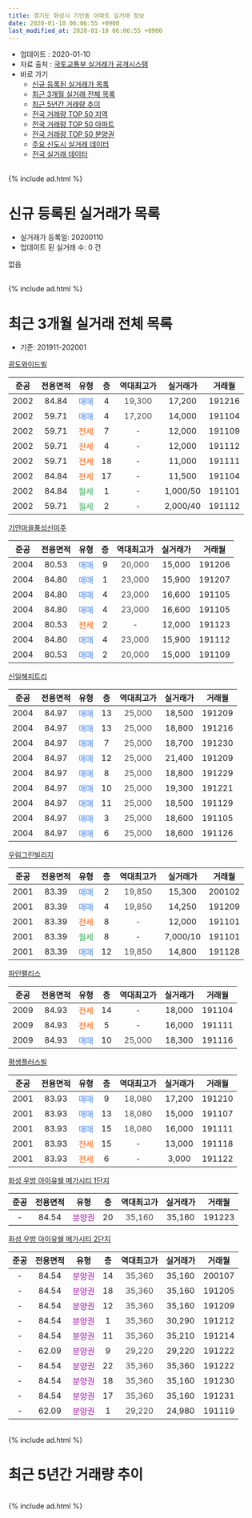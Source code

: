 ```yaml
---
title: 경기도 화성시 기안동 아파트 실거래 정보
date: 2020-01-10 06:06:55 +0900
last_modified_at: 2020-01-10 06:06:55 +0900
---
```


* 업데이트 : 2020-01-10
* 자료 출처 : [국토교통부 실거래가 공개시스템](http://rt.molit.go.kr)
* 바로 가기
    * [신규 등록된 실거래가 목록](#신규-등록된-실거래가-목록)
    * [최근 3개월 실거래 전체 목록](#최근-3개월-실거래-전체-목록)
    * [최근 5년간 거래량 추이](#최근-5년간-거래량-추이)
    * [전국 거래량 TOP 50 지역](https://inasie.github.io/apt-trade-info/최근-3개월-전국에서-가장-거래가-많이-발생한-지역)
    * [전국 거래량 TOP 50 아파트](https://inasie.github.io/apt-trade-info/최근-3개월-전국에서-가장-거래가-많이-발생한-아파트)
    * [전국 거래량 TOP 50 분양권](https://inasie.github.io/apt-trade-info/최근-3개월-전국에서-가장-거래가-많이-발생한-분양권)
    * [주요 신도시 실거래 데이터](https://inasie.github.io/apt-trade-info/주요-신도시)
    * [전국 실거래 데이터](https://inasie.github.io/apt-trade-info/전국)
<br>
{% include ad.html %}
<br>

# 신규 등록된 실거래가 목록
* 실거래가 등록일: 20200110
* 업데이트 된 실거래 수: 0 건

없음

<br>
{% include ad.html %}
<br>

# 최근 3개월 실거래 전체 목록
* 기준: 201911-202001


[광도와이드빌](https://search.naver.com/search.naver?query=%EA%B2%BD%EA%B8%B0%EB%8F%84+%ED%99%94%EC%84%B1%EC%8B%9C+%EA%B8%B0%EC%95%88%EB%8F%99+%EA%B4%91%EB%8F%84%EC%99%80%EC%9D%B4%EB%93%9C%EB%B9%8C)

|준공|전용면적|유형|층|역대최고가|실거래가|거래월|
|:---:|:---:|:---:|:---:|:---:|:---:|:---:|
|2002|84.84|<span style="color:#4285f3">매매</span>|4|<span style="color:#444444">19,300</span>|17,200|191216|
|2002|59.71|<span style="color:#4285f3">매매</span>|4|<span style="color:#444444">17,200</span>|14,000|191104|
|2002|59.71|<span style="color:#ff5a00">전세</span>|7|<span style="color:#444444">-</span>|12,000|191109|
|2002|59.71|<span style="color:#ff5a00">전세</span>|4|<span style="color:#444444">-</span>|12,000|191112|
|2002|59.71|<span style="color:#ff5a00">전세</span>|18|<span style="color:#444444">-</span>|11,000|191111|
|2002|84.84|<span style="color:#ff5a00">전세</span>|17|<span style="color:#444444">-</span>|11,500|191104|
|2002|84.84|<span style="color:#34a853">월세</span>|1|<span style="color:#444444">-</span>|1,000/50|191101|
|2002|59.71|<span style="color:#34a853">월세</span>|2|<span style="color:#444444">-</span>|2,000/40|191112|

[기안마을풍성신미주](https://search.naver.com/search.naver?query=%EA%B2%BD%EA%B8%B0%EB%8F%84+%ED%99%94%EC%84%B1%EC%8B%9C+%EA%B8%B0%EC%95%88%EB%8F%99+%EA%B8%B0%EC%95%88%EB%A7%88%EC%9D%84%ED%92%8D%EC%84%B1%EC%8B%A0%EB%AF%B8%EC%A3%BC)

|준공|전용면적|유형|층|역대최고가|실거래가|거래월|
|:---:|:---:|:---:|:---:|:---:|:---:|:---:|
|2004|80.53|<span style="color:#4285f3">매매</span>|9|<span style="color:#444444">20,000</span>|15,000|191206|
|2004|84.80|<span style="color:#4285f3">매매</span>|1|<span style="color:#444444">23,000</span>|15,900|191207|
|2004|84.80|<span style="color:#4285f3">매매</span>|4|<span style="color:#444444">23,000</span>|16,600|191105|
|2004|84.80|<span style="color:#4285f3">매매</span>|4|<span style="color:#444444">23,000</span>|16,600|191105|
|2004|80.53|<span style="color:#ff5a00">전세</span>|2|<span style="color:#444444">-</span>|12,000|191123|
|2004|84.80|<span style="color:#4285f3">매매</span>|4|<span style="color:#444444">23,000</span>|15,900|191112|
|2004|80.53|<span style="color:#4285f3">매매</span>|2|<span style="color:#444444">20,000</span>|15,000|191109|

[신일해피트리](https://search.naver.com/search.naver?query=%EA%B2%BD%EA%B8%B0%EB%8F%84+%ED%99%94%EC%84%B1%EC%8B%9C+%EA%B8%B0%EC%95%88%EB%8F%99+%EC%8B%A0%EC%9D%BC%ED%95%B4%ED%94%BC%ED%8A%B8%EB%A6%AC)

|준공|전용면적|유형|층|역대최고가|실거래가|거래월|
|:---:|:---:|:---:|:---:|:---:|:---:|:---:|
|2004|84.97|<span style="color:#4285f3">매매</span>|13|<span style="color:#444444">25,000</span>|18,500|191209|
|2004|84.97|<span style="color:#4285f3">매매</span>|13|<span style="color:#444444">25,000</span>|18,800|191216|
|2004|84.97|<span style="color:#4285f3">매매</span>|7|<span style="color:#444444">25,000</span>|18,700|191230|
|2004|84.97|<span style="color:#4285f3">매매</span>|12|<span style="color:#444444">25,000</span>|21,400|191209|
|2004|84.97|<span style="color:#4285f3">매매</span>|8|<span style="color:#444444">25,000</span>|18,800|191229|
|2004|84.97|<span style="color:#4285f3">매매</span>|10|<span style="color:#444444">25,000</span>|19,300|191221|
|2004|84.97|<span style="color:#4285f3">매매</span>|11|<span style="color:#444444">25,000</span>|18,500|191129|
|2004|84.97|<span style="color:#4285f3">매매</span>|3|<span style="color:#444444">25,000</span>|18,600|191105|
|2004|84.97|<span style="color:#4285f3">매매</span>|6|<span style="color:#444444">25,000</span>|18,600|191126|

[우림그린빌리지](https://search.naver.com/search.naver?query=%EA%B2%BD%EA%B8%B0%EB%8F%84+%ED%99%94%EC%84%B1%EC%8B%9C+%EA%B8%B0%EC%95%88%EB%8F%99+%EC%9A%B0%EB%A6%BC%EA%B7%B8%EB%A6%B0%EB%B9%8C%EB%A6%AC%EC%A7%80)

|준공|전용면적|유형|층|역대최고가|실거래가|거래월|
|:---:|:---:|:---:|:---:|:---:|:---:|:---:|
|2001|83.39|<span style="color:#4285f3">매매</span>|2|<span style="color:#444444">19,850</span>|15,300|200102|
|2001|83.39|<span style="color:#4285f3">매매</span>|4|<span style="color:#444444">19,850</span>|14,250|191209|
|2001|83.39|<span style="color:#ff5a00">전세</span>|8|<span style="color:#444444">-</span>|12,000|191101|
|2001|83.39|<span style="color:#34a853">월세</span>|8|<span style="color:#444444">-</span>|7,000/10|191101|
|2001|83.39|<span style="color:#4285f3">매매</span>|12|<span style="color:#444444">19,850</span>|14,800|191128|

[파인팰리스](https://search.naver.com/search.naver?query=%EA%B2%BD%EA%B8%B0%EB%8F%84+%ED%99%94%EC%84%B1%EC%8B%9C+%EA%B8%B0%EC%95%88%EB%8F%99+%ED%8C%8C%EC%9D%B8%ED%8C%B0%EB%A6%AC%EC%8A%A4)

|준공|전용면적|유형|층|역대최고가|실거래가|거래월|
|:---:|:---:|:---:|:---:|:---:|:---:|:---:|
|2009|84.93|<span style="color:#ff5a00">전세</span>|14|<span style="color:#444444">-</span>|18,000|191104|
|2009|84.93|<span style="color:#ff5a00">전세</span>|5|<span style="color:#444444">-</span>|16,000|191111|
|2009|84.93|<span style="color:#4285f3">매매</span>|10|<span style="color:#444444">25,000</span>|18,300|191116|

[평생플러스빌](https://search.naver.com/search.naver?query=%EA%B2%BD%EA%B8%B0%EB%8F%84+%ED%99%94%EC%84%B1%EC%8B%9C+%EA%B8%B0%EC%95%88%EB%8F%99+%ED%8F%89%EC%83%9D%ED%94%8C%EB%9F%AC%EC%8A%A4%EB%B9%8C)

|준공|전용면적|유형|층|역대최고가|실거래가|거래월|
|:---:|:---:|:---:|:---:|:---:|:---:|:---:|
|2001|83.93|<span style="color:#4285f3">매매</span>|9|<span style="color:#444444">18,080</span>|17,200|191210|
|2001|83.93|<span style="color:#4285f3">매매</span>|13|<span style="color:#444444">18,080</span>|15,000|191107|
|2001|83.93|<span style="color:#4285f3">매매</span>|15|<span style="color:#444444">18,080</span>|16,000|191111|
|2001|83.93|<span style="color:#ff5a00">전세</span>|15|<span style="color:#444444">-</span>|13,000|191118|
|2001|83.93|<span style="color:#ff5a00">전세</span>|6|<span style="color:#444444">-</span>|3,000|191122|

[화성 우방 아이유쉘 메가시티 1단지](https://search.naver.com/search.naver?query=%EA%B2%BD%EA%B8%B0%EB%8F%84+%ED%99%94%EC%84%B1%EC%8B%9C+%EA%B8%B0%EC%95%88%EB%8F%99+%ED%99%94%EC%84%B1+%EC%9A%B0%EB%B0%A9+%EC%95%84%EC%9D%B4%EC%9C%A0%EC%89%98+%EB%A9%94%EA%B0%80%EC%8B%9C%ED%8B%B0+1%EB%8B%A8%EC%A7%80)

|준공|전용면적|유형|층|역대최고가|실거래가|거래월|
|:---:|:---:|:---:|:---:|:---:|:---:|:---:|
|-|84.54|<span style="color:#9C11A5">분양권</span>|20|<span style="color:#444444">35,160</span>|35,160|191223|

[화성 우방 아이유쉘 메가시티 2단지](https://search.naver.com/search.naver?query=%EA%B2%BD%EA%B8%B0%EB%8F%84+%ED%99%94%EC%84%B1%EC%8B%9C+%EA%B8%B0%EC%95%88%EB%8F%99+%ED%99%94%EC%84%B1+%EC%9A%B0%EB%B0%A9+%EC%95%84%EC%9D%B4%EC%9C%A0%EC%89%98+%EB%A9%94%EA%B0%80%EC%8B%9C%ED%8B%B0+2%EB%8B%A8%EC%A7%80)

|준공|전용면적|유형|층|역대최고가|실거래가|거래월|
|:---:|:---:|:---:|:---:|:---:|:---:|:---:|
|-|84.54|<span style="color:#9C11A5">분양권</span>|14|<span style="color:#444444">35,360</span>|35,160|200107|
|-|84.54|<span style="color:#9C11A5">분양권</span>|18|<span style="color:#444444">35,360</span>|35,160|191205|
|-|84.54|<span style="color:#9C11A5">분양권</span>|12|<span style="color:#444444">35,360</span>|35,160|191209|
|-|84.54|<span style="color:#9C11A5">분양권</span>|1|<span style="color:#444444">35,360</span>|30,290|191212|
|-|84.54|<span style="color:#9C11A5">분양권</span>|11|<span style="color:#444444">35,360</span>|35,210|191214|
|-|62.09|<span style="color:#9C11A5">분양권</span>|9|<span style="color:#444444">29,220</span>|29,220|191222|
|-|84.54|<span style="color:#9C11A5">분양권</span>|22|<span style="color:#444444">35,360</span>|35,360|191222|
|-|84.54|<span style="color:#9C11A5">분양권</span>|18|<span style="color:#444444">35,360</span>|35,160|191230|
|-|84.54|<span style="color:#9C11A5">분양권</span>|17|<span style="color:#444444">35,360</span>|35,160|191231|
|-|62.09|<span style="color:#9C11A5">분양권</span>|1|<span style="color:#444444">29,220</span>|24,980|191119|


<br>
{% include ad.html %}
<br>

# 최근 5년간 거래량 추이


<div style="width:100%;">
    <canvas id="deal_progress" height="200"></canvas>
</div>

<script>
new Chart(document.getElementById("deal_progress"), {
    type: 'line',
    data: {
        labels: ['201501','201502','201503','201504','201505','201506','201507','201508','201509','201510','201511','201512','201601','201602','201603','201604','201605','201606','201607','201608','201609','201610','201611','201612','201701','201702','201703','201704','201705','201706','201707','201708','201709','201710','201711','201712','201801','201802','201803','201804','201805','201806','201807','201808','201809','201810','201811','201812','201901','201902','201903','201904','201905','201906','201907','201908','201909','201910','201911','201912','202001'],
        datasets: [{
            label: '매매',
            pointRadius: 1,
            data: [30, 22, 42, 38, 38, 44, 55, 22, 34, 47, 25, 20, 13, 18, 21, 28, 27, 26, 24, 28, 31, 37, 15, 18, 11, 15, 20, 18, 16, 20, 11, 22, 24, 8, 22, 16, 14, 17, 23, 12, 18, 15, 15, 16, 16, 9, 16, 8, 10, 10, 19, 14, 10, 16, 12, 22, 13, 12, 13, 20, 2],
            borderColor: "rgba(255, 201, 14, 1)",
            backgroundColor: "rgba(255, 201, 14, 0.5)",
            fill: false,
            lineTension: 0
        },{
            label: '전월세',
            pointRadius: 1,
            data: [12, 19, 19, 18, 12, 16, 17, 17, 14, 24, 13, 21, 15, 17, 18, 9, 14, 14, 12, 11, 9, 21, 9, 12, 11, 16, 18, 16, 14, 14, 16, 18, 16, 12, 8, 10, 15, 7, 17, 10, 7, 16, 8, 5, 10, 7, 10, 13, 8, 14, 10, 8, 18, 6, 15, 17, 14, 13, 13, 0, 0],
            borderColor: "rgba(0, 141, 185, 1)",
            backgroundColor: "rgba(0, 141, 185, 0.5)",
            fill: false,
            lineTension: 0
        }
        ]
    },
    options: {
        responsive: true,
        title: {
            display: false
        },
        tooltips: {
            mode: 'index',
            intersect: false
        },
        hover: {
            mode: 'nearest',
            intersect: true
        },
        scales: {
            xAxes: [{
                display: true,
                scaleLabel: {
                    display: true,
                    labelString: '년/월'
                }
            }],
            yAxes: [{
                display: true,
                ticks: {
                    suggestedMin: 0,
                },
                scaleLabel: {
                    display: true,
                    labelString: '실거래 수'
                }
            }]
        }
    }
});

</script>


<br>
{% include ad.html %}
<br>

